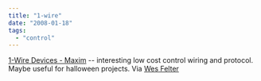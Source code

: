 ```yaml
---
title: "1-wire"
date: "2008-01-18"
tags: 
  - "control"
---
```


[1-Wire Devices - Maxim](http://www.maxim-ic.com/products/1-wire/ "1-Wire Devices - Maxim") -- interesting low cost control wiring and protocol. Maybe useful for halloween projects. Via [Wes Felter](http://wmf.editthispage.com/2008/01/17)
